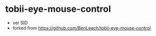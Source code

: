 # tobii-eye-mouse-control
- ver SID
- forked from https://github.com/BenLeech/tobii-eye-mouse-control
